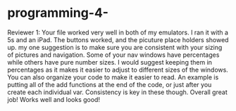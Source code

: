 # programming-4-
Reviewer 1:
Your file worked very well in both of my emulators. I ran it with a 5s and an iPad. The buttons worked, and the picuture 
place holders showed up. my one suggestion is to make sure you are consistent with your sizing of pictures and navigation.
Some of your nav windows have percentages while others have pure number sizes. I would suggest keeping them in percentages as 
it makes it easier to adjust to different sizes of the windows. You can also organize your code to make it easier to read. An example is putting all of the add functions at the end of the code, or just after you create each individual var. Consistency is key in these though. Overall great job! Works well and looks good!
